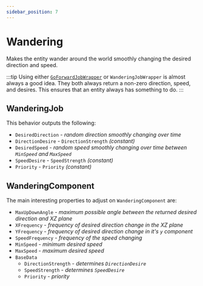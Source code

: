 ```yaml
---
sidebar_position: 7
---
```


# Wandering

Makes the entity wander around the world smoothly changing the desired direction and speed. 

:::tip
Using either [`GoForwardJobWrapper`](/docs/documentation-defaults/behaviors/simple-behaviors/go-foward) or `WanderingJobWrapper` is almost always a good idea. They both always return a non-zero direction, speed, and desires. This ensures that an entity always has something to do. 
:::

## WanderingJob

This behavior outputs the following: 
- `DesiredDirection` - *random direction smoothly changing over time*
- `DirectionDesire` - `DirectionStrength` *(constant)*
- `DesiredSpeed` - *random speed smoothly changing over time between `MinSpeed` and `MaxSpeed`*
- `SpeedDesire` - `SpeedStrength` *(constant)*
- `Priority` -  `Priority` *(constant)*

## WanderingComponent

The main interesting properties to adjust on `WanderingComponent` are:
- `MaxUpDownAngle` - *maximum possible angle between the returned desired direction and *XZ* plane* 
- `XFrequency` - *frequency of desired direction change in the *XZ* plane* 
- `YFrequency` - *frequency of desired direction change in it's `y` component* 
- `SpeedFrequency` - *frequency of the speed changing*
- `MinSpeed` - *minimum desired speed*
- `MaxSpeed` - *maximum desired speed*
- `BaseData`
    - `DirectionStrength` - *determines `DirectionDesire`*
    - `SpeedStrength` - *determines `SpeedDesire`*
    - `Priority` - *priority*